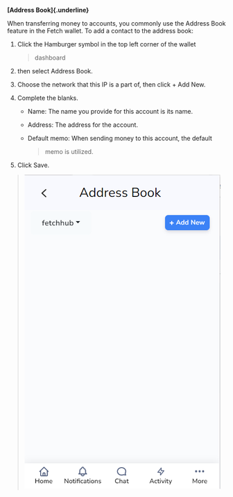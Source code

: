 **[Address Book]{.underline}**

When transferring money to accounts, you commonly use the Address Book
feature in the Fetch wallet. To add a contact to the address book:

1.  Click the Hamburger symbol in the top left corner of the wallet
    > dashboard

2.  then select Address Book.

3.  Choose the network that this IP is a part of, then click + Add New.

4.  Complete the blanks.

    -   Name: The name you provide for this account is its name.

    -   Address: The address for the account.

    -   Default memo: When sending money to this account, the default
        > memo is utilized.

5.  Click Save.

> ![](media/image1.png)
